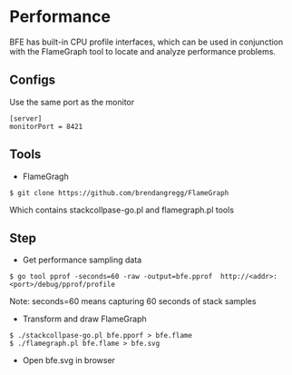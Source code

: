 # Performance

BFE has built-in CPU profile interfaces, which can be used in conjunction with the FlameGraph tool to locate and analyze performance problems.

## Configs

Use the same port as the monitor
```
[server]
monitorPort = 8421
```

## Tools

* FlameGragh

```
$ git clone https://github.com/brendangregg/FlameGraph
```

Which contains stackcollpase-go.pl and flamegraph.pl tools

## Step

* Get performance sampling data
```
$ go tool pprof -seconds=60 -raw -output=bfe.pprof  http://<addr>:<port>/debug/pprof/profile
```
Note: seconds=60 means capturing 60 seconds of stack samples

* Transform and draw FlameGraph

```
$ ./stackcollpase-go.pl bfe.pporf > bfe.flame
$ ./flamegraph.pl bfe.flame > bfe.svg
```

* Open bfe.svg in browser

